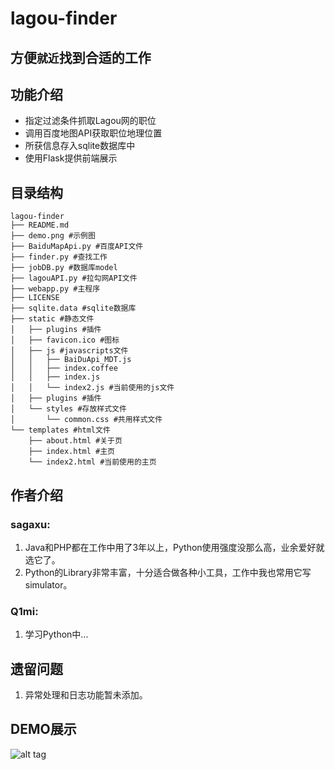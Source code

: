 lagou-finder
===
方便`就近`找到合适的工作
---

## 功能介绍

* 指定过滤条件抓取Lagou网的职位
* 调用百度地图API获取职位地理位置
* 所获信息存入sqlite数据库中
* 使用Flask提供前端展示

## 目录结构
    lagou-finder
    ├── README.md
    ├── demo.png #示例图
    ├── BaiduMapApi.py #百度API文件
    ├── finder.py #查找工作
    ├── jobDB.py #数据库model
    ├── lagouAPI.py #拉勾网API文件
    ├── webapp.py #主程序
    ├── LICENSE
    ├── sqlite.data #sqlite数据库
    ├── static #静态文件
    │   ├── plugins #插件
    │   ├── favicon.ico #图标
    │   ├── js #javascripts文件
    │   │   ├── BaiDuApi_MDT.js
    │   │   ├── index.coffee
    │   │   ├── index.js
    │   │   └── index2.js #当前使用的js文件
    │   ├── plugins #插件
    │   └── styles #存放样式文件
    │       └── common.css #共用样式文件
    └── templates #html文件
        ├── about.html #关于页
        ├── index.html #主页
        └── index2.html #当前使用的主页


## 作者介绍
### sagaxu:
1. Java和PHP都在工作中用了3年以上，Python使用强度没那么高，业余爱好就选它了。
2. Python的Library非常丰富，十分适合做各种小工具，工作中我也常用它写simulator。

### Q1mi:
1. 学习Python中...

## 遗留问题

1. 异常处理和日志功能暂未添加。


## DEMO展示
![alt tag](https://github.com/sagaxu/lagou-finder/raw/master/demo.png)
